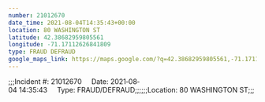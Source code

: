 ```yaml
---
number: 21012670
date_time: 2021-08-04T14:35:43+00:00
location: 80 WASHINGTON ST
latitude: 42.38682959805561
longitude: -71.17112626841809
type: FRAUD DEFRAUD
google_maps_link: https://maps.google.com/?q=42.38682959805561,-71.17112626841809
---
```


;;;Incident #: 21012670     Date: 2021‐08‐04 14:35:43     Type: FRAUD/DEFRAUD;;;;;;Location: 80 WASHINGTON ST;;;
